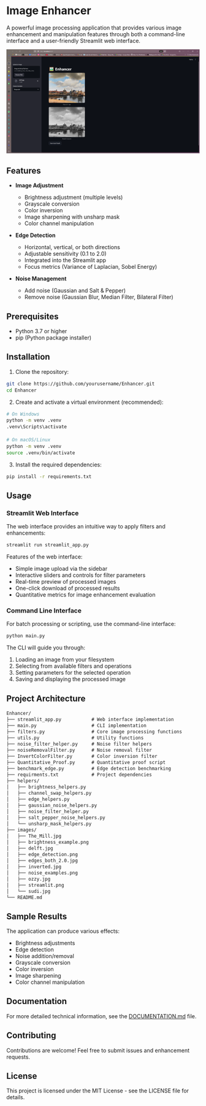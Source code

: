 # Image Enhancer

A powerful image processing application that provides various image enhancement and manipulation features through both a command-line interface and a user-friendly Streamlit web interface.

![Streamlit Interface](images/streamlit.png)

## Features

- **Image Adjustment**
  - Brightness adjustment (multiple levels)
  - Grayscale conversion
  - Color inversion
  - Image sharpening with unsharp mask
  - Color channel manipulation

- **Edge Detection**
  - Horizontal, vertical, or both directions
  - Adjustable sensitivity (0.1 to 2.0)
  - Integrated into the Streamlit app
  - Focus metrics (Variance of Laplacian, Sobel Energy)

- **Noise Management**
  - Add noise (Gaussian and Salt & Pepper)
  - Remove noise (Gaussian Blur, Median Filter, Bilateral Filter)

## Prerequisites

- Python 3.7 or higher
- pip (Python package installer)

## Installation

1. Clone the repository:
```bash
git clone https://github.com/yourusername/Enhancer.git
cd Enhancer
```

2. Create and activate a virtual environment (recommended):
```bash
# On Windows
python -m venv .venv
.venv\Scripts\activate

# On macOS/Linux
python -m venv .venv
source .venv/bin/activate
```

3. Install the required dependencies:
```bash
pip install -r requirements.txt
```

## Usage

### Streamlit Web Interface

The web interface provides an intuitive way to apply filters and enhancements:

```bash
streamlit run streamlit_app.py
```

Features of the web interface:
- Simple image upload via the sidebar
- Interactive sliders and controls for filter parameters
- Real-time preview of processed images
- One-click download of processed results
- Quantitative metrics for image enhancement evaluation

### Command Line Interface

For batch processing or scripting, use the command-line interface:

```bash
python main.py
```

The CLI will guide you through:
1. Loading an image from your filesystem
2. Selecting from available filters and operations
3. Setting parameters for the selected operation
4. Saving and displaying the processed image

## Project Architecture

```
Enhancer/
├── streamlit_app.py           # Web interface implementation
├── main.py                    # CLI implementation
├── filters.py                 # Core image processing functions
├── utils.py                   # Utility functions
├── noise_filter_helper.py     # Noise filter helpers
├── noiseRemovalFilter.py      # Noise removal filter
├── InvertColorFilter.py       # Color inversion filter
├── Quantitative_Proof.py      # Quantitative proof script
├── benchmark_edge.py          # Edge detection benchmarking
├── requirments.txt            # Project dependencies
├── helpers/
│   ├── brightness_helpers.py
│   ├── channel_swap_helpers.py
│   ├── edge_helpers.py
│   ├── gaussian_noise_helpers.py
│   ├── noise_filter_helper.py
│   ├── salt_pepper_noise_helpers.py
│   └── unsharp_mask_helpers.py
├── images/
│   ├── The_Mill.jpg
│   ├── brightness_example.png
│   ├── delft.jpg
│   ├── edge_detection.png
│   ├── edges_both_2.0.jpg
│   ├── inverted.jpg
│   ├── noise_examples.png
│   ├── ozzy.jpg
│   ├── streamlit.png
│   └── sudi.jpg
└── README.md 
```

## Sample Results

The application can produce various effects:

- Brightness adjustments
- Edge detection
- Noise addition/removal
- Grayscale conversion
- Color inversion
- Image sharpening
- Color channel manipulation

## Documentation

For more detailed technical information, see the [DOCUMENTATION.md](DOCUMENTATION.md) file.

## Contributing

Contributions are welcome! Feel free to submit issues and enhancement requests.

## License

This project is licensed under the MIT License - see the LICENSE file for details.
